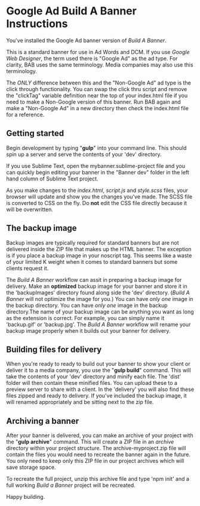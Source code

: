 # Google Ad Build A Banner Instructions

You've installed the Google Ad banner version of _Build A Banner_.

This is a standard banner for use in Ad Words and DCM. If you use _Google Web Designer_, the term used there is "Google Ad" as the ad type. For clarity, BAB uses the same terminology. Media companies may also use this terminology.

The _ONLY_ difference between this and the "Non-Google Ad" ad type is the click through functionality. You can swap the click thru script and remove the "clickTag" variable definition near the top of your index.html file if you need to make a Non-Google version of this banner. Run BAB again and make a "Non-Google Ad" in a new directory then check the index.html file for a reference.

## Getting started

Begin development by typing "**gulp**" into your command line. This should spin up a server and serve the contents of your 'dev' directory.

If you use Sublime Text, open the mybanner.sublime-project file and you can quickly begin editing your banner in the "Banner dev" folder in the left hand column of Sublime Text project.

As you make changes to the _index.html_, _script.js_ and _style.scss_ files, your browser will update and show you the changes you've made. The SCSS file is converted to CSS on the fly. Do **not** edit the CSS file directly because it will be overwritten.

## The backup image

Backup images are typically required for standard banners but are not delivered inside the ZIP file that makes up the HTML banner. The exception is if you place a backup image in your noscript tag. This seems like a waste of your limited K weight when it comes to standard banners but some clients request it.

The _Build A Banner_ workflow can assit in preparing a backup image for delivery. Make an **optimized** backup image for your banner and store it in the 'backupImages' directory found along side the 'dev' directory. (_Build A Banner_ will not optimize the image for you.) You can have _only one_ image in the backup directory. You can have _only one_ image in the backup directory.The name of your backup image can be anything you want as long as the extension is correct. For example, you can simply name it 'backup.gif' or 'backup.jpg'. The _Build A Banner_ workflow will rename your backup image properly when it builds out your banner for delivery.

## Building files for delivery

When you're ready to ready to build out your banner to show your client or deliver it to a media company, you use the "**gulp build**" command. This will take the contents of your 'dev' directory and minify each file. The 'dist' folder will then contain these minified files. You can upload these to a preview server to share with a client. In the 'delivery' you will also find these files zipped and ready to delivery. If you've included the backup image, it will renamed appropriately and be sitting next to the zip file.

## Archiving a banner

After your banner is delivered, you can make an archive of your project with the "**gulp archive**" command. This will create a ZIP file in an _archive_ directory within your project structure. The archive-myproject.zip file will contain the files you would need to recreate the banner again in the future. You only need to keep only this ZIP file in our project archives which will save storage space.

To recreate the full project, unzip this archive file and type 'npm init' and a full working _Build a Banner_ project will be recreated.

Happy building.

